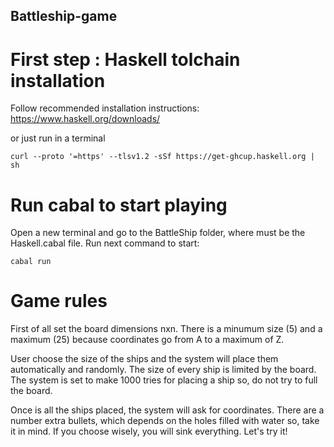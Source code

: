 ## Battleship-game

# First step : Haskell tolchain installation
Follow recommended installation instructions:  
    https://www.haskell.org/downloads/
    
or just run in a terminal

    curl --proto '=https' --tlsv1.2 -sSf https://get-ghcup.haskell.org | sh    

# Run cabal to start playing
Open a new terminal and go to the BattleShip folder, where must be the Haskell.cabal file. Run next command to start:
    
    cabal run

# Game rules
First of all set the board dimensions nxn. There is a minumum size (5) and a maximum (25) because coordinates go from A to a maximum of Z.

User choose the size of the ships and the system will place them automatically and randomly. The size of every ship is limited by the board. The system is set to make 1000 tries for placing a ship so, do not try to full the board.

Once is all the ships placed, the system will ask for coordinates. There are a number extra bullets, which depends on the holes filled with water so, take it in mind. If you choose wisely, you will sink everything. Let's try it! 